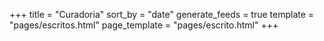 +++
title = "Curadoria"
sort_by = "date"
generate_feeds = true
template = "pages/escritos.html"
page_template = "pages/escrito.html"
+++
